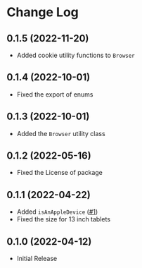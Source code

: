 # Change Log

## 0.1.5 (2022-11-20)
- Added cookie utility functions to `Browser`

## 0.1.4 (2022-10-01)
- Fixed the export of enums

## 0.1.3 (2022-10-01)
- Added the `Browser` utility class

## 0.1.2 (2022-05-16)
- Fixed the License of package

## 0.1.1 (2022-04-22)
- Added `isAnAppleDevice` ([#1](https://github.com/Vieolo/device-js/issues/1))
- Fixed the size for 13 inch tablets

## 0.1.0 (2022-04-12)
- Initial Release

